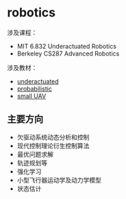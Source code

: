 # robotics
涉及课程：
- MIT 6.832 Underactuated Robotics
- Berkeley CS287 Advanced Robotics 

涉及教材：
- [underactuated](http://underactuated.csail.mit.edu/index.html)
- [probabilistic](http://www.probabilistic-robotics.org/)
- [small UAV](http://uavbook.byu.edu/doku.php)

## 主要方向
- 欠驱动系统动态分析和控制
- 现代控制理论衍生控制算法
- 最优问题求解
- 轨迹规划等
- 强化学习
- 小型飞行器运动学及动力学模型
- 状态估计
